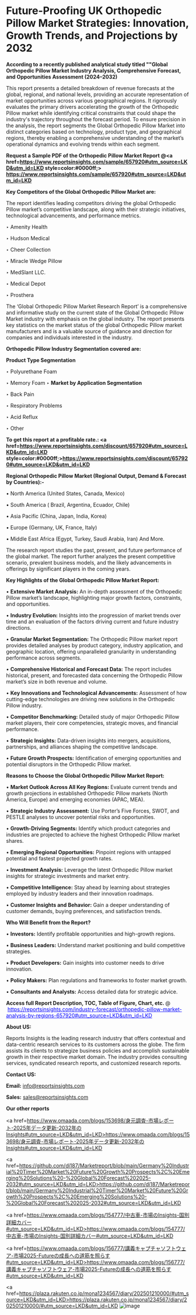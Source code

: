 # Future-Proofing UK Orthopedic Pillow Market Strategies: Innovation, Growth Trends, and Projections by 2032

<strong>According to a recently published analytical study titled ""Global Orthopedic Pillow Market Industry Analysis, Comprehensive Forecast, and Opportunities Assessment (2024–2032)</strong>

This report presents a detailed breakdown of revenue forecasts at the global, regional, and national levels, providing an accurate representation of market opportunities across various geographical regions. It rigorously evaluates the primary drivers accelerating the growth of the Orthopedic Pillow market while identifying critical constraints that could shape the industry's trajectory throughout the forecast period. To ensure precision in the analysis, the report segments the Global Orthopedic Pillow Market into distinct categories based on technology, product type, and geographical regions, thereby enabling a comprehensive understanding of the market’s operational dynamics and evolving trends within each segment.

<strong>Request a Sample PDF of the Orthopedic Pillow Market Report </strong><strong>@<a href=https://www.reportsinsights.com/sample/657920#utm_source=LKD&utm_id=LKD style=color:#0000ff;> https://www.reportsinsights.com/sample/657920#utm_source=LKD&utm_id=LKD</a></strong></font>

<strong>Key Competitors of the Global Orthopedic Pillow Market are:</strong>

The report identifies leading competitors driving the global Orthopedic Pillow market’s competitive landscape, along with their strategic initiatives, technological advancements, and performance metrics.

‣ Amenity Health

‣ Hudson Medical

‣ Cheer Collection

‣ Miracle Wedge Pillow

‣ MedSlant LLC.

‣ Medical Depot

‣ Prosthera

The ‘Global Orthopedic Pillow Market Research Report’ is a comprehensive and informative study on the current state of the Global Orthopedic Pillow Market industry with emphasis on the global industry. The report presents key statistics on the market status of the global Orthopedic Pillow market manufacturers and is a valuable source of guidance and direction for companies and individuals interested in the industry.

<strong>Orthopedic Pillow Industry Segmentation covered are:</strong>

<strong>Product Type Segmentation</strong>

‣ Polyurethane Foam

‣ Memory Foam
‣ 
<strong>Market by Application Segmentation</strong>

‣ Back Pain

‣ Respiratory Problems

‣ Acid Reflux

‣ Other

<strong>To get this report at a profitable rate.: <a href=https://www.reportsinsights.com/discount/657920#utm_source=LKD&utm_id=LKD style=color:#0000ff;>https://www.reportsinsights.com/discount/657920#utm_source=LKD&utm_id=LKD</a></strong></font>

<strong>Regional Orthopedic Pillow Market (Regional Output, Demand &amp; Forecast by Countries):-</strong>

• North America (United States, Canada, Mexico)

• South America ( Brazil, Argentina, Ecuador, Chile)

• Asia Pacific (China, Japan, India, Korea)

• Europe (Germany, UK, France, Italy)

• Middle East Africa (Egypt, Turkey, Saudi Arabia, Iran) And More.

The research report studies the past, present, and future performance of the global market. The report further analyzes the present competitive scenario, prevalent business models, and the likely advancements in offerings by significant players in the coming years.

<strong>Key Highlights of the Global Orthopedic Pillow Market Report:</strong>

• <strong>Extensive Market Analysis:</strong> An in-depth assessment of the Orthopedic Pillow market’s landscape, highlighting major growth factors, constraints, and opportunities.

• <strong>Industry Evolution:</strong> Insights into the progression of market trends over time and an evaluation of the factors driving current and future industry directions.

• <strong>Granular Market Segmentation:</strong> The Orthopedic Pillow market report provides detailed analyses by product category, industry application, and geographic location, offering unparalleled granularity in understanding performance across segments.

• <strong>Comprehensive Historical and Forecast Data:</strong> The report includes historical, present, and forecasted data concerning the Orthopedic Pillow market’s size in both revenue and volume.

• <strong>Key Innovations and Technological Advancements:</strong> Assessment of how cutting-edge technologies are driving new solutions in the Orthopedic Pillow industry.

• <strong>Competitor Benchmarking:</strong> Detailed study of major Orthopedic Pillow market players, their core competencies, strategic moves, and financial performance.

• <strong>Strategic Insights:</strong> Data-driven insights into mergers, acquisitions, partnerships, and alliances shaping the competitive landscape.

• <strong>Future Growth Prospects:</strong> Identification of emerging opportunities and potential disruptors in the Orthopedic Pillow market.

<strong>Reasons to Choose the Global Orthopedic Pillow Market Report:</strong>

• <strong>Market Outlook Across All Key Regions:</strong> Evaluate current trends and growth projections in established Orthopedic Pillow markets (North America, Europe) and emerging economies (APAC, MEA).

• <strong>Strategic Industry Assessment:</strong> Use Porter’s Five Forces, SWOT, and PESTLE analyses to uncover potential risks and opportunities.

• <strong>Growth-Driving Segments:</strong> Identify which product categories and industries are projected to achieve the highest Orthopedic Pillow market shares.

• <strong>Emerging Regional Opportunities:</strong> Pinpoint regions with untapped potential and fastest projected growth rates.

• <strong>Investment Analysis:</strong> Leverage the latest Orthopedic Pillow market insights for strategic investments and market entry.

• <strong>Competitive Intelligence:</strong> Stay ahead by learning about strategies employed by industry leaders and their innovation roadmaps.

• <strong>Customer Insights and Behavior:</strong> Gain a deeper understanding of customer demands, buying preferences, and satisfaction trends.

<strong>Who Will Benefit from the Report?</strong>

• <strong>Investors:</strong> Identify profitable opportunities and high-growth regions.

• <strong>Business Leaders:</strong> Understand market positioning and build competitive strategies.

• <strong>Product Developers:</strong> Gain insights into customer needs to drive innovation.

• <strong>Policy Makers:</strong> Plan regulations and frameworks to foster market growth.

• <strong>Consultants and Analysts:</strong> Access detailed data for strategic advice.
</ul>
<strong>Access full Report Description, TOC, Table of Figure, Chart, etc. </strong>@  <a href=https://reportsinsights.com/industry-forecast/orthopedic-pillow-market-analysis-by-regions-657920#utm_source=LKD&utm_id=LKD style=color:#0000ff;>https://reportsinsights.com/industry-forecast/orthopedic-pillow-market-analysis-by-regions-657920#utm_source=LKD&utm_id=LKD</a></font>

<strong><strong>About US</strong>:</strong>

Reports Insights is the leading research industry that offers contextual and data-centric research services to its customers across the globe. The firm assists its clients to strategize business policies and accomplish sustainable growth in their respective market domain. The industry provides consulting services, syndicated research reports, and customized research reports.

<strong>Contact US:</strong>

<p class=""""><b>Email:</b> <a href=mailto:info@reportsinsights.com>info@reportsinsights.com</a></p>
<p class=""""><b>Sales:</b> <a href=mailto:sales@reportsinsights.com>sales@reportsinsights.com</a></p>

<strong>Our other reports</strong>

<a href=https://www.omaada.com/blogs/153698/身元調査-市場レポート-2025年データ更新-2032年のInsights#utm_source=LKD&utm_id=LKD>https://www.omaada.com/blogs/153698/身元調査-市場レポート-2025年データ更新-2032年のInsights#utm_source=LKD&utm_id=LKD</a>

<a href=https://github.com/di187/Marketreport/blob/main/Germany%20Industrial%20Timer%20Market%20Future%20Growth%20Prospects%2C%20Emerging%20Solutions%20-%20Global%20Forecast%202025-2032#utm_source=LKD&utm_id=LKD>https://github.com/di187/Marketreport/blob/main/Germany%20Industrial%20Timer%20Market%20Future%20Growth%20Prospects%2C%20Emerging%20Solutions%20-%20Global%20Forecast%202025-2032#utm_source=LKD&utm_id=LKD</a>

<a href=https://www.omaada.com/blogs/154777/中古車-市場のInsights-国別詳細カバー#utm_source=LKD&utm_id=LKD>https://www.omaada.com/blogs/154777/中古車-市場のInsights-国別詳細カバー#utm_source=LKD&utm_id=LKD</a>

<a href=https://www.omaada.com/blogs/156777/講義キャプチャソフトウェア-市場2025-Futureの成長への道筋を照らす#utm_source=LKD&utm_id=LKD>https://www.omaada.com/blogs/156777/講義キャプチャソフトウェア-市場2025-Futureの成長への道筋を照らす#utm_source=LKD&utm_id=LKD</a>

<a href=https://plaza.rakuten.co.jp/mona1234567/diary/202501210000/#utm_source=LKD&utm_id=LKD>https://plaza.rakuten.co.jp/mona1234567/diary/202501210000/#utm_source=LKD&utm_id=LKD</a>
![image](https://github.com/user-attachments/assets/05a7d0c1-fa2d-4406-ae94-7ab5a21ea81d)

